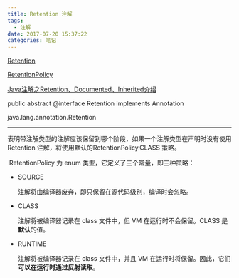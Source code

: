 ```yaml
---
title: Retention 注解
tags:
  - 注解
date: 2017-07-20 15:37:22
categories: 笔记
---
```


[Retention](https://developer.android.com/reference/java/lang/annotation/Retention.html)

[RetentionPolicy](https://developer.android.com/reference/java/lang/annotation/RetentionPolicy.html) 

[Java注解之Retention、Documented、Inherited介绍](http://www.jb51.net/article/55371.htm)

public abstract @interface Retention 
implements Annotation

java.lang.annotation.Retention

------

​	表明带注解类型的注解应该保留到哪个阶段，如果一个注解类型在声明时没有使用 Retention 注解，将使用默认的RetentionPolicy.CLASS 策略。

​	RetentionPolicy 为 enum 类型，它定义了三个常量，即三种策略：

+ SOURCE

  注解将由编译器废弃，即只保留在源代码级别，编译时会忽略。

+ CLASS

  注解将被编译器记录在 class 文件中，但 VM 在运行时不会保留。CLASS 是**默认**的值。

+ RUNTIME

  注解将被编译器记录在 class 文件中，并且 VM 在运行时将保留。因此，它们**可以在运行时通过反射读取**。